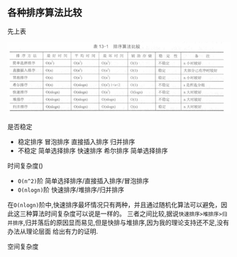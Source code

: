 ## 各种排序算法比较

先上表

![](.各种排序算法优劣势比较_images/sort_table.png)


是否稳定

 - 稳定排序 冒泡排序 直接插入排序 归并排序
 - 不稳定   简单选择排序 快速排序 希尔排序 简单选择排序

时间复杂度()

 - `O(n^2)`阶     简单选择排序/直接插入排序/冒泡排序   
 - `O(nlogn)`阶   快速排序/堆排序/归并排序

在`O(nlogn)`阶中,快速排序最坏情况只有两种，并且通过随机化算法可以避免，因此这三种算法时间复杂度可以说是一样的。
三者之间比较,据说`快速排序>堆排序>归并排序`,归并落后的原因显而易见,但是快排与堆排序,因为我的理论支持还不足,没有办法从理论层面
给出有力的证明.
    
空间复杂度

